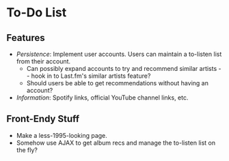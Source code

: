 To-Do List
==========

Features
--------
* *Persistence*: Implement user accounts. Users can maintain a to-listen list from their account.
    * Can possibly expand accounts to try and recommend similar artists -- hook in to Last.fm's similar artists feature?
    * Should users be able to get recommendations without having an account?
* *Information*: Spotify links, official YouTube channel links, etc.

Front-Endy Stuff
----------------
* Make a less-1995-looking page.
* Somehow use AJAX to get album recs and manage the to-listen list on the fly?
